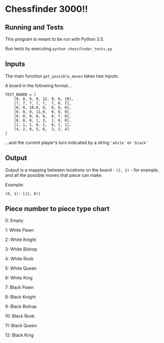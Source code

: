 # Chessfinder 3000!!

## Running and Tests

This program is meant to be run with Python 3.5.

Run tests by executing `python chessfinder_tests.py`

## Inputs

The main function `get_possible_moves` takes two inputs:

A board in the following format...

```
TEST_BOARD = [
    [0, 8, 9, 0, 12, 9, 8, 10],
    [7, 7, 7, 7, 7,  7, 0, 7],
    [0, 0, 10,0, 0,  0, 0, 0],
    [0, 0, 0, 11,0,  0, 0, 0],
    [0, 0, 0, 0, 0,  0, 7, 0],
    [0, 0, 0, 1, 3,  1, 0, 0],
    [1, 1, 1, 0, 1,  0, 1, 1],
    [4, 2, 0, 5, 6,  3, 2, 4]
]
```

...and the current player's turn indicated by a string `'white'` or `'black'`

## Output

Output is a mapping between locations on the board - `(2, 2)` - for example, and all the possible moves that piece can make.

Example:

`(0, 1): [(2, 0)]`

## Piece number to piece type chart

0: Empty

1: White Pawn

2: White Knight

3: White Bishop

4: White Rook

5: White Queen

6: White King

7: Black Pawn

8: Black Knight

9: Black Bishop

10: Black Rook

11: Black Queen

12: Black King
